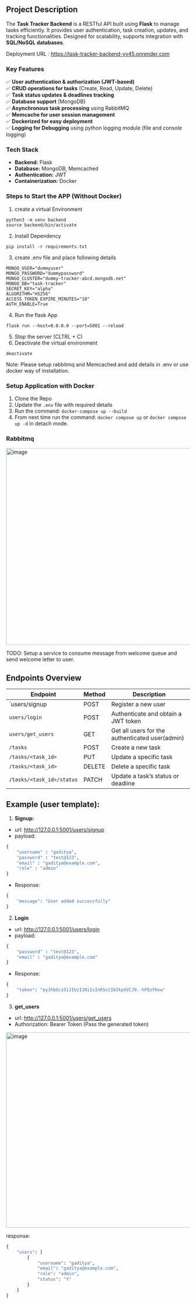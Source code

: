## Project Description
The **Task Tracker Backend** is a RESTful API built using **Flask** to manage tasks efficiently. It provides user authentication, task creation, updates, and tracking functionalities. Designed for scalability, supports integration with **SQL/NoSQL databases**.

Deployment URL : https://task-tracker-backend-yv45.onrender.com

### Key Features  
✅ **User authentication & authorization (JWT-based)**  
✅ **CRUD operations for tasks** (Create, Read, Update, Delete)  
✅ **Task status updates & deadlines tracking**  
✅ **Database support** (MongoDB)    
✅ **Asynchronous task processing** using RabbitMQ    
✅ **Memcache for user session management**    
✅ **Dockerized for easy deployment**    
✅ **Logging for Debugging** using python logging module (file and console logging)    

### Tech Stack  
- **Backend:** Flask
- **Database:** MongoDB, Memcached
- **Authentication:** JWT
- **Containerization:** Docker  

### Steps to Start the APP (Without Docker)
1. create a virtual Environment
```
python3 -m venv backend
source backend/bin/activate
```
2. Install Dependency
```
pip install -r requirements.txt
```
3. create .env file and place following details
```
MONGO_USER="dummyuser"
MONGO_PASSWORD="dummypassword"
MONGO_CLUSTER="dummy-tracker-abcd.mongodb.net"
MONGO_DB="task-tracker"
SECRET_KEY="alpha"
ALGORITHM="HS256"
ACCESS_TOKEN_EXPIRE_MINUTES="10"
AUTH_ENABLE=True
```
4. Run the flask App
```
flask run --host=0.0.0.0 --port=5001 --reload
```
5. Stop the server (CLTRL + C)
6. Deactivate the virtual environment
```
deactivate
```
Note: Please setup rabbitmq and Memcached and add details in .env or use docker way of installation.


### Setup Application with Docker
1. Clone the Repo
2. Update the `.env` file with required details
3. Run the command: `docker-compose up --build`
4. From next time run the command: `docker compose up` or `docker compose up -d` in detach mode.


### Rabbitmq
<img width="1358" height="537" alt="image" src="https://github.com/user-attachments/assets/35a20306-9c15-43bc-a0c1-9c6632e75a84" />

TODO: Setup a service to consume message from welcome queue and send welcome letter to user.

##  Endpoints Overview

| Endpoint                   | Method | Description                                      |
|----------------------------|--------|--------------------------------------------------|
| `users/signup              | POST   | Register a new user                              |
| `users/login`              | POST   | Authenticate and obtain a JWT token              |
| `users/get_users`          | GET    | Get all users for the authenticated user(admin)  |
| `/tasks`                   | POST   | Create a new task                                |
| `/tasks/<task_id>`         | PUT    | Update a specific task                           |
| `/tasks/<task_id>`         | DELETE | Delete a specific task                           |
| `/tasks/<task_id>/status`  | PATCH  | Update a task’s status or deadline               |

## Example (user template):
1. **Signup:**
- url: http://127.0.0.1:5001/users/signup
- payload:
```python
{
    "username" : "gaditya",
    "password" : "test@123",
    "email" : "gaditya@example.com",
    "role" : "admin"
}
```
- Response:
```python
{
    "message": "User added successfully"
}
```
2. **Login**
- url: http://127.0.0.1:5001/users/login
- payload:
```python
{
    "password" : "test@123",
    "email" : "gaditya@example.com"
}
```
- Response:
```python
{
    "token": "eyJhbGciOiJIUzI1NiIsInR5cCI6IkpXVCJ9.-hPQzFHxw"
}
```
3. **get_users**
- url: http://127.0.0.1:5001/users/get_users
- Authorization: Bearer Token (Pass the generated token)
<img width="951" height="533" alt="image" src="https://github.com/user-attachments/assets/b50f3189-42f6-4cfd-9d10-065abc4c3662" />


response:
```python
{
    "users": [
        {
            "username": "gaditya",
            "email": "gaditya@example.com",
            "role": "admin",
            "status": "Y"
        }
    ]
}
```


